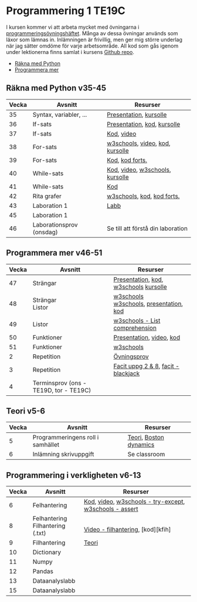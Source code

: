 # Programmering 1 TE19C

I kursen kommer vi att arbeta mycket med övningarna i [programmeringsövningshäftet][progh]. Många av dessa övningar används som läxor som lämnas in. Inlämningen är frivillig, men ger mig större underlag när jag sätter omdöme för varje arbetsområde. All kod som gås igenom under lektionerna finns samlat i kursens [Github repo][ghr].

- [Räkna med Python](#räkna-med-python-v35-45)
- [Programmera mer](#programmera-mer-v46-51)

[ghr]: https://github.com/NTI-Kronhus/TE19CD-PRRPRR01
[progh]: https://github.com/NTI-Kronhus/TE19CD-PRRPRR01/blob/master/Programmeringsovningshafte.pdf

## Räkna med Python v35-45

| Vecka | Avsnitt                  | Resurser                                                     |
| ----- | ------------------------ | ------------------------------------------------------------ |
| 35    | Syntax, variabler, ...   | [Presentation][l1], [kursolle][kog]                          |
| 36    | If-sats                  | [Presentation][l2], [kod][if1], [kursolle][koi]              |
| 37    | If-sats                  | [Kod][if2], [video][cif]                                     |
| 38    | For-sats                 | [w3schools][wsf1], [video][csf], [kod][fo1], [kursolle][kof] |
| 39    | For-sats                 | [Kod][fo2], [kod forts.][fo3]                                |
| 40    | While-sats               | [Kod][wh1], [video][vwh1], [w3schools][wwh], [kursolle][kof] |
| 41    | While-sats               | [Kod][wh2]                                                   |
| 42    | Rita grafer              | [w3schools][wmp], [kod][ump1], [kod forts.][ump2]            |
| 43    | Laboration 1             | [Labb][lab1]                                                 |
| 45    | Laboration 1             |                                                              |
| 46    | Laborationsprov (onsdag) | Se till att förstå din laboration                            |

[kog]: https://www.kursolle.se/prrprr01/moment02.php
[koi]: https://www.kursolle.se/prrprr01/moment03.php
[kof]: https://www.kursolle.se/prrprr01/moment04.php
[l1]: https://drive.google.com/file/d/1AwGiwK_n90ywnca8YNrJlhT5SAER81KO/view?usp=sharing
[l2]: https://drive.google.com/file/d/1F_drLh19vetsnAm8oSd50zrnbBHGJTpG/view?usp=sharing
[if2]: https://github.com/NTI-Kronhus/TE19CD-PRRPRR01/blob/master/Rakna%20med%20Python/if_satser2_prov.ipynb
[if1]: https://github.com/NTI-Kronhus/TE19CD-PRRPRR01/blob/master/Rakna%20med%20Python/if_satser1.ipynb
[cif]: https://www.youtube.com/watch?v=AWek49wXGzI&t
[lab1]: https://drive.google.com/file/d/1_OSOEIbAuyW0bjhrFC0ca89D9kXn8R4B/view?usp=sharing
[wsf1]: https://www.w3schools.com/python/python_for_loops.asp
[csf]: https://www.youtube.com/watch?v=OnDr4J2UXSA
[fo1]: https://github.com/NTI-Kronhus/TE19CD-PRRPRR01/blob/master/Rakna%20med%20Python/for_satser1.ipynb
[fo2]: https://github.com/NTI-Kronhus/TE19CD-PRRPRR01/blob/master/Rakna%20med%20Python/for_satser2.ipynb
[fo3]: https://github.com/NTI-Kronhus/TE19CD-PRRPRR01/blob/master/Rakna%20med%20Python/for_satser3.ipynb
[wh1]: https://github.com/NTI-Kronhus/TE19CD-PRRPRR01/blob/master/Rakna%20med%20Python/while1.ipynb
[wh2]: https://github.com/NTI-Kronhus/TE19CD-PRRPRR01/blob/master/Rakna%20med%20Python/while2.ipynb
[vwh1]: https://www.youtube.com/watch?v=jSs58VZVLw8
[wwh]: https://www.w3schools.com/python/python_while_loops.asp
[wmp]: https://www.w3schools.com/python/matplotlib_pyplot.asp
[ump1]: https://github.com/NTI-Kronhus/TE19CD-PRRPRR01/blob/master/Rakna%20med%20Python/UsainBolt.py
[ump2]: https://github.com/NTI-Kronhus/TE19CD-PRRPRR01/blob/master/Rakna%20med%20Python/UsainBolt_vt.py

## Programmera mer v46-51

| Vecka | Avsnitt                                | Resurser                                                                  |
| ----- | -------------------------------------- | ------------------------------------------------------------------------- |
| 47    | Strängar                               | [Presentation][l1], [kod][kst], [w3schools][wst1] [kursolle][kog]         |
| 48    | Strängar <br> Listor                   | [w3schools][wst2] <br> [w3schools][wls1], [presentation][pls], [kod][kls] |
| 49    | Listor                                 | [w3schools - List comprehension][wlc]                                     |
| 50    | Funktioner                             | [Presentation][pfk], [video][vfk], [kod][kfk]                             |
| 51    | Funktioner                             | [w3schools][wfk]                                                          |
| 2     | Repetition                             | [Övningsprov][ovp]                                                        |
| 3     | Repetition                             | [Facit uppg 2 & 8][f28], [facit - blackjack][fbj]                         |
| 4     | Terminsprov (ons - TE19D, tor - TE19C) |                                                                           |

[wst1]: https://www.w3schools.com/python/python_strings.asp
[kst]: https://github.com/NTI-Kronhus/TE19CD-PRRPRR01/blob/master/Mer%20programmering/strings_grund.ipynb
[wst2]: https://www.w3schools.com/python/python_ref_string.asp
[wls1]: https://www.w3schools.com/python/python_lists.asp
[pls]: https://drive.google.com/file/d/1xkl277fnei3i8mWHVruOo-ciCaFYsiUZ/view
[kls]: https://github.com/NTI-Kronhus/TE19CD-PRRPRR01/blob/master/Mer%20programmering/listor.ipynb
[wlc]: https://www.w3schools.com/python/python_lists_comprehension.asp
[pfk]: https://docs.google.com/presentation/d/1RIB-_Aj5ti90iL5vrghhLK1KcDiME5ly-0x9kdh7Qrg/edit?usp=sharing
[vfk]: https://www.youtube.com/watch?v=NSbOtYzIQI0
[kfk]: https://github.com/NTI-Kronhus/TE19CD-PRRPRR01/blob/master/Mer%20programmering/funktioner.ipynb
[wfk]: https://www.w3schools.com/python/python_functions.asp
[ovp]: https://github.com/NTI-Kronhus/TE19CD-PRRPRR01/blob/master/Prog1%20Python%20övningsprov.pdf
[f28]: https://github.com/NTI-Kronhus/TE19CD-PRRPRR01/blob/master/Mer%20programmering/facit.ipynb
[fbj]: https://github.com/NTI-Kronhus/TE19CD-PRRPRR01/tree/master/Mer%20programmering/Blackjack

## Teori v5-6

| Vecka | Avsnitt                           | Resurser                             |
| ----- | --------------------------------- | ------------------------------------ |
| 5     | Programmeringens roll i samhället | [Teori][kot], [Boston dynamics][vai] |
| 6     | Inlämning skrivuppgift            | Se classroom                         |

[kot]: https://www.kursolle.se/prrprr01/moment07.php
[vai]: https://www.youtube.com/watch?v=uhND7Mvp3f4

## Programmering i verkligheten v6-13

| Vecka | Avsnitt                               | Resurser                                                                           |
| ----- | ------------------------------------- | ---------------------------------------------------------------------------------- |
| 6     | Felhantering                          | [Kod][kfh], [video][vex], [w3schools - try-except][wte], [w3schools - assert][was] |
| 8     | Felhantering <br> Filhantering (.txt) | <br>[Video - filhantering][vfih], [kod][kfih]                                      |
| 9     | Filhantering                          | [Teori][tfih]                                                                      |
| 10    | Dictionary                            |                                                                                    |
| 11    | Numpy                                 |                                                                                    |
| 12    | Pandas                                |                                                                                    |
| 13    | Dataanalyslabb                        |                                                                                    |
| 15    | Dataanalyslabb                        |                                                                                    |

[kfh]: https://github.com/NTI-Kronhus/TE19CD-PRRPRR01/blob/master/Programmering%20i%20verkligheten/felhantering.ipynb
[vex]: https://www.youtube.com/watch?v=nlCKrKGHSSk
[wte]: https://www.w3schools.com/python/python_try_except.asp
[was]: https://www.w3schools.com/python/ref_keyword_assert.asp
[vfih]: https://www.youtube.com/watch?v=4mX0uPQFLDU
[tfih]: https://www.programiz.com/python-programming/file-operation

<!-- [kfih]:  -->
